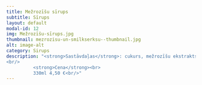 ```yaml
---
title: Mežrozīšu sīrups
subtitle: Sīrups
layout: default
modal-id: 12
img: Mežrozīšu-sīrups.jpg
thumbnail: mezrozisu-un-smilkserksu--thumbnail.jpg
alt: image-alt
category: Sirups
description: "<strong>Sastāvdaļas</strong>: cukurs, mežrozīšu ekstrakts.<br/>
<br/>
          <strong>Cena</strong><br>
          330ml 4,50 €<br/>"
---
```

